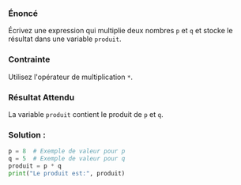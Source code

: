 
### Énoncé

Écrivez une expression qui multiplie deux nombres `p` et `q` et stocke le résultat dans une variable `produit`.

### Contrainte

Utilisez l'opérateur de multiplication `*`.

### Résultat Attendu

La variable `produit` contient le produit de `p` et `q`.

### Solution :

```python
p = 8  # Exemple de valeur pour p
q = 5  # Exemple de valeur pour q
produit = p * q
print("Le produit est:", produit)
```
